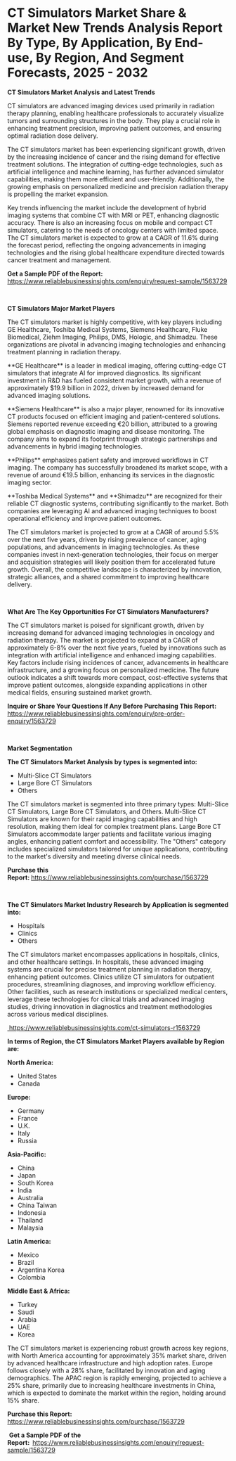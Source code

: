 <p><h1>CT Simulators Market Share & Market New Trends Analysis Report By Type, By Application, By End-use, By Region, And Segment Forecasts, 2025 - 2032</h1></p><p><strong>CT Simulators Market Analysis and Latest Trends</strong></p>
<p><p>CT simulators are advanced imaging devices used primarily in radiation therapy planning, enabling healthcare professionals to accurately visualize tumors and surrounding structures in the body. They play a crucial role in enhancing treatment precision, improving patient outcomes, and ensuring optimal radiation dose delivery.</p><p>The CT simulators market has been experiencing significant growth, driven by the increasing incidence of cancer and the rising demand for effective treatment solutions. The integration of cutting-edge technologies, such as artificial intelligence and machine learning, has further advanced simulator capabilities, making them more efficient and user-friendly. Additionally, the growing emphasis on personalized medicine and precision radiation therapy is propelling the market expansion.</p><p>Key trends influencing the market include the development of hybrid imaging systems that combine CT with MRI or PET, enhancing diagnostic accuracy. There is also an increasing focus on mobile and compact CT simulators, catering to the needs of oncology centers with limited space. The CT simulators market is expected to grow at a CAGR of 11.6% during the forecast period, reflecting the ongoing advancements in imaging technologies and the rising global healthcare expenditure directed towards cancer treatment and management.</p></p>
<p><strong>Get a Sample PDF of the Report:&nbsp;</strong> <a href="https://www.reliablebusinessinsights.com/enquiry/request-sample/1563729?utm_campaign=84&utm_medium=2&utm_source=Github&utm_content=ia&utm_term=13042025&utm_id=ct-simulators">https://www.reliablebusinessinsights.com/enquiry/request-sample/1563729</a></p>
<p>&nbsp;</p>
<p><strong>CT Simulators Major Market Players</strong></p>
<p><p>The CT simulators market is highly competitive, with key players including GE Healthcare, Toshiba Medical Systems, Siemens Healthcare, Fluke Biomedical, Ziehm Imaging, Philips, DMS, Hologic, and Shimadzu. These organizations are pivotal in advancing imaging technologies and enhancing treatment planning in radiation therapy.</p><p>**GE Healthcare** is a leader in medical imaging, offering cutting-edge CT simulators that integrate AI for improved diagnostics. Its significant investment in R&D has fueled consistent market growth, with a revenue of approximately $19.9 billion in 2022, driven by increased demand for advanced imaging solutions.</p><p>**Siemens Healthcare** is also a major player, renowned for its innovative CT products focused on efficient imaging and patient-centered solutions. Siemens reported revenue exceeding €20 billion, attributed to a growing global emphasis on diagnostic imaging and disease monitoring. The company aims to expand its footprint through strategic partnerships and advancements in hybrid imaging technologies.</p><p>**Philips** emphasizes patient safety and improved workflows in CT imaging. The company has successfully broadened its market scope, with a revenue of around €19.5 billion, enhancing its services in the diagnostic imaging sector.</p><p>**Toshiba Medical Systems** and **Shimadzu** are recognized for their reliable CT diagnostic systems, contributing significantly to the market. Both companies are leveraging AI and advanced imaging techniques to boost operational efficiency and improve patient outcomes.</p><p>The CT simulators market is projected to grow at a CAGR of around 5.5% over the next five years, driven by rising prevalence of cancer, aging populations, and advancements in imaging technologies. As these companies invest in next-generation technologies, their focus on merger and acquisition strategies will likely position them for accelerated future growth. Overall, the competitive landscape is characterized by innovation, strategic alliances, and a shared commitment to improving healthcare delivery.</p></p>
<p>&nbsp;</p>
<p><strong>What Are The Key Opportunities For CT Simulators Manufacturers?</strong></p>
<p><p>The CT simulators market is poised for significant growth, driven by increasing demand for advanced imaging technologies in oncology and radiation therapy. The market is projected to expand at a CAGR of approximately 6-8% over the next five years, fueled by innovations such as integration with artificial intelligence and enhanced imaging capabilities. Key factors include rising incidences of cancer, advancements in healthcare infrastructure, and a growing focus on personalized medicine. The future outlook indicates a shift towards more compact, cost-effective systems that improve patient outcomes, alongside expanding applications in other medical fields, ensuring sustained market growth.</p></p>
<p><strong>Inquire or Share Your Questions If Any Before Purchasing This Report:</strong> <a href="https://www.reliablebusinessinsights.com/enquiry/pre-order-enquiry/1563729?utm_campaign=84&utm_medium=2&utm_source=Github&utm_content=ia&utm_term=13042025&utm_id=ct-simulators">https://www.reliablebusinessinsights.com/enquiry/pre-order-enquiry/1563729</a></p>
<p>&nbsp;</p>
<p><strong>Market Segmentation</strong></p>
<p><strong>The CT Simulators Market Analysis by types is segmented into:</strong></p>
<p><ul><li>Multi-Slice CT Simulators</li><li>Large Bore CT Simulators</li><li>Others</li></ul></p>
<p><p>The CT simulators market is segmented into three primary types: Multi-Slice CT Simulators, Large Bore CT Simulators, and Others. Multi-Slice CT Simulators are known for their rapid imaging capabilities and high resolution, making them ideal for complex treatment plans. Large Bore CT Simulators accommodate larger patients and facilitate various imaging angles, enhancing patient comfort and accessibility. The "Others" category includes specialized simulators tailored for unique applications, contributing to the market's diversity and meeting diverse clinical needs.</p></p>
<p><strong>Purchase this Report:&nbsp;</strong><a href="https://www.reliablebusinessinsights.com/purchase/1563729?utm_campaign=84&utm_medium=2&utm_source=Github&utm_content=ia&utm_term=13042025&utm_id=ct-simulators">https://www.reliablebusinessinsights.com/purchase/1563729</a></p>
<p>&nbsp;</p>
<p><strong>The CT Simulators Market Industry Research by Application is segmented into:</strong></p>
<p><ul><li>Hospitals</li><li>Clinics</li><li>Others</li></ul></p>
<p><p>The CT simulators market encompasses applications in hospitals, clinics, and other healthcare settings. In hospitals, these advanced imaging systems are crucial for precise treatment planning in radiation therapy, enhancing patient outcomes. Clinics utilize CT simulators for outpatient procedures, streamlining diagnoses, and improving workflow efficiency. Other facilities, such as research institutions or specialized medical centers, leverage these technologies for clinical trials and advanced imaging studies, driving innovation in diagnostics and treatment methodologies across various medical disciplines.</p></p>
<p><a href="https://www.reliablebusinessinsights.com/ct-simulators-r1563729?utm_campaign=84&utm_medium=2&utm_source=Github&utm_content=ia&utm_term=13042025&utm_id=ct-simulators">&nbsp;https://www.reliablebusinessinsights.com/ct-simulators-r1563729</a></p>
<p><strong>In terms of Region, the CT Simulators Market Players available by Region are:</strong></p>
<p>
    <p> <strong> North America: </strong>
        <ul>
            <li>United States</li>
            <li>Canada</li>
        </ul>
        </p> 
    <p> <strong> Europe: </strong>
        <ul>
            <li>Germany</li>
            <li>France</li>
            <li>U.K.</li>
            <li>Italy</li>
            <li>Russia</li>
        </ul>
        </p> 
    <p> <strong> Asia-Pacific: </strong>
        <ul>
            <li>China</li>
            <li>Japan</li>
            <li>South Korea</li>
            <li>India</li>
            <li>Australia</li>
            <li>China Taiwan</li>
            <li>Indonesia</li>
            <li>Thailand</li>
            <li>Malaysia</li>
        </ul>
        </p> 
    <p> <strong> Latin America: </strong>
        <ul>
            <li>Mexico</li>
            <li>Brazil</li>
            <li>Argentina Korea</li>
            <li>Colombia</li>
        </ul>
        </p> 
    <p> <strong> Middle East & Africa: </strong>
        <ul>
            <li>Turkey</li>
            <li>Saudi</li>
            <li>Arabia</li>
            <li>UAE</li>
            <li>Korea</li>
        </ul>
    </p>
    </p>
<p><p>The CT simulators market is experiencing robust growth across key regions, with North America accounting for approximately 35% market share, driven by advanced healthcare infrastructure and high adoption rates. Europe follows closely with a 28% share, facilitated by innovation and aging demographics. The APAC region is rapidly emerging, projected to achieve a 25% share, primarily due to increasing healthcare investments in China, which is expected to dominate the market within the region, holding around 15% share.</p></p>
<p><strong>Purchase this Report: </strong><a href="https://www.reliablebusinessinsights.com/purchase/1563729?utm_campaign=84&utm_medium=2&utm_source=Github&utm_content=ia&utm_term=13042025&utm_id=ct-simulators">https://www.reliablebusinessinsights.com/purchase/1563729</a></p>
<p>&nbsp;<strong>Get a Sample PDF of the Report:&nbsp;&nbsp;</strong><a href="https://www.reliablebusinessinsights.com/enquiry/request-sample/1563729?utm_campaign=84&utm_medium=2&utm_source=Github&utm_content=ia&utm_term=13042025&utm_id=ct-simulators">https://www.reliablebusinessinsights.com/enquiry/request-sample/1563729</a></p>
<p><strong></strong></p>
<p><p></p><p></p><p></p></p>